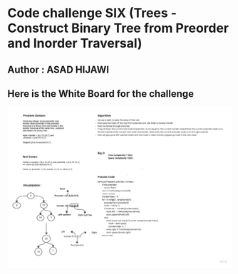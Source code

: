 # Code challenge SIX (Trees -Construct Binary Tree from Preorder and Inorder Traversal)

## Author : ASAD HIJAWI

## Here is the White Board for the challenge 

![WhiteBoard CC6](ww6.jpg)